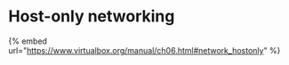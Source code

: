 # Host-only networking

{% embed url="https://www.virtualbox.org/manual/ch06.html#network_hostonly" %}

